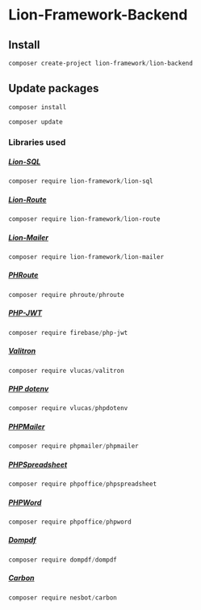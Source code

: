 # Lion-Framework-Backend

## Install
```powershell
composer create-project lion-framework/lion-backend
```

## Update packages
```powershell
composer install
```

```powershell
composer update
```

### Libraries used
##### [Lion-SQL](https://github.com/Sleon4/Lion-SQL)
```powershell
composer require lion-framework/lion-sql
```

##### [Lion-Route](https://github.com/Sleon4/Lion-Route)
```powershell
composer require lion-framework/lion-route
```

##### [Lion-Mailer](https://github.com/Sleon4/Lion-Mailer)
```powershell
composer require lion-framework/lion-mailer
```

##### [PHRoute](https://github.com/mrjgreen/phroute)
```powershell
composer require phroute/phroute
```

##### [PHP-JWT](https://github.com/firebase/php-jwt)
```powershell
composer require firebase/php-jwt
```

##### [Valitron](https://github.com/vlucas/valitron)
```powershell
composer require vlucas/valitron
```

##### [PHP dotenv](https://github.com/vlucas/phpdotenv)
```powershell
composer require vlucas/phpdotenv
```

##### [PHPMailer](https://github.com/PHPMailer/PHPMailer)
```powershell
composer require phpmailer/phpmailer
```

##### [PHPSpreadsheet](https://github.com/PHPOffice/PhpSpreadsheet)
```powershell
composer require phpoffice/phpspreadsheet
```

##### [PHPWord](https://github.com/PHPOffice/PHPWord)
```powershell
composer require phpoffice/phpword
```

##### [Dompdf](https://github.com/dompdf/dompdf)
```powershell
composer require dompdf/dompdf
```

##### [Carbon](https://github.com/briannesbitt/Carbon)
```powershell
composer require nesbot/carbon
```